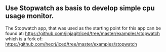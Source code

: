 ## Use Stopwatch as basis to develop simple cpu usage monitor.

The Stopwatch app, that was used as the starting point for this app can be found at: https://github.com/jinjagit/iced/tree/master/examples/stopwatch which is a fork of: https://github.com/hecrj/iced/tree/master/examples/stopwatch

